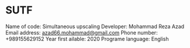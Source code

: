 # SUTF
Name of code: Simultaneous upscaling
Developer: Mohammad Reza Azad
Email address: azad66.mohammad@gmail.com
Phone number: +989155629152
Year first ailable: 2020
Programe language: English
